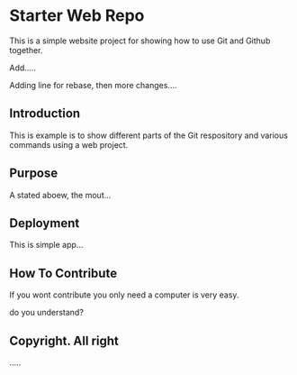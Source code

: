 # Starter Web Repo

This is a simple website project for showing how to use Git and Github together.

Add.....

Adding line for rebase, then more changes....

## Introduction

This is example is to show different parts of the Git 
respository and various commands using a web project.

## Purpose

A stated aboew, the mout...

## Deployment

This is simple app...

## How To Contribute

If you wont contribute you only need a computer is very easy. 

do you understand?

## Copyright. All right

.....